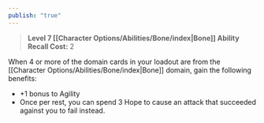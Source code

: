 ```yaml
---
publish: "true"
---
```

> **Level 7 [[Character Options/Abilities/Bone/index|Bone]] Ability**
> **Recall Cost:** 2

When 4 or more of the domain cards in your loadout are from the [[Character Options/Abilities/Bone/index|Bone]] domain, gain the following benefits:

- +1 bonus to Agility
- Once per rest, you can spend 3 Hope to cause an attack that succeeded against you to fail instead.
